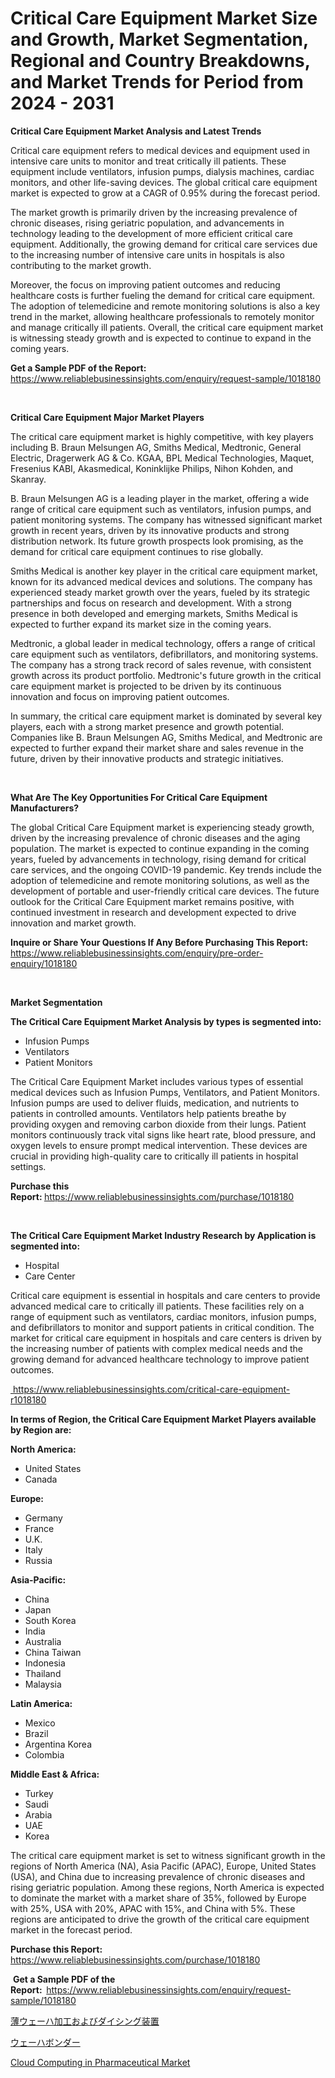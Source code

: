 <p><h1>Critical Care Equipment Market Size and Growth, Market Segmentation, Regional and Country Breakdowns, and Market Trends for Period from 2024 -  2031</h1></p><p><strong>Critical Care Equipment Market Analysis and Latest Trends</strong></p>
<p><p>Critical care equipment refers to medical devices and equipment used in intensive care units to monitor and treat critically ill patients. These equipment include ventilators, infusion pumps, dialysis machines, cardiac monitors, and other life-saving devices. The global critical care equipment market is expected to grow at a CAGR of 0.95% during the forecast period.</p><p>The market growth is primarily driven by the increasing prevalence of chronic diseases, rising geriatric population, and advancements in technology leading to the development of more efficient critical care equipment. Additionally, the growing demand for critical care services due to the increasing number of intensive care units in hospitals is also contributing to the market growth.</p><p>Moreover, the focus on improving patient outcomes and reducing healthcare costs is further fueling the demand for critical care equipment. The adoption of telemedicine and remote monitoring solutions is also a key trend in the market, allowing healthcare professionals to remotely monitor and manage critically ill patients. Overall, the critical care equipment market is witnessing steady growth and is expected to continue to expand in the coming years.</p></p>
<p><strong>Get a Sample PDF of the Report:&nbsp;</strong> <a href="https://www.reliablebusinessinsights.com/enquiry/request-sample/1018180">https://www.reliablebusinessinsights.com/enquiry/request-sample/1018180</a></p>
<p>&nbsp;</p>
<p><strong>Critical Care Equipment Major Market Players</strong></p>
<p><p>The critical care equipment market is highly competitive, with key players including B. Braun Melsungen AG, Smiths Medical, Medtronic, General Electric, Dragerwerk AG & Co. KGAA, BPL Medical Technologies, Maquet, Fresenius KABI, Akasmedical, Koninklijke Philips, Nihon Kohden, and Skanray.</p><p>B. Braun Melsungen AG is a leading player in the market, offering a wide range of critical care equipment such as ventilators, infusion pumps, and patient monitoring systems. The company has witnessed significant market growth in recent years, driven by its innovative products and strong distribution network. Its future growth prospects look promising, as the demand for critical care equipment continues to rise globally.</p><p>Smiths Medical is another key player in the critical care equipment market, known for its advanced medical devices and solutions. The company has experienced steady market growth over the years, fueled by its strategic partnerships and focus on research and development. With a strong presence in both developed and emerging markets, Smiths Medical is expected to further expand its market size in the coming years.</p><p>Medtronic, a global leader in medical technology, offers a range of critical care equipment such as ventilators, defibrillators, and monitoring systems. The company has a strong track record of sales revenue, with consistent growth across its product portfolio. Medtronic's future growth in the critical care equipment market is projected to be driven by its continuous innovation and focus on improving patient outcomes.</p><p>In summary, the critical care equipment market is dominated by several key players, each with a strong market presence and growth potential. Companies like B. Braun Melsungen AG, Smiths Medical, and Medtronic are expected to further expand their market share and sales revenue in the future, driven by their innovative products and strategic initiatives.</p></p>
<p>&nbsp;</p>
<p><strong>What Are The Key Opportunities For Critical Care Equipment Manufacturers?</strong></p>
<p><p>The global Critical Care Equipment market is experiencing steady growth, driven by the increasing prevalence of chronic diseases and the aging population. The market is expected to continue expanding in the coming years, fueled by advancements in technology, rising demand for critical care services, and the ongoing COVID-19 pandemic. Key trends include the adoption of telemedicine and remote monitoring solutions, as well as the development of portable and user-friendly critical care devices. The future outlook for the Critical Care Equipment market remains positive, with continued investment in research and development expected to drive innovation and market growth.</p></p>
<p><strong>Inquire or Share Your Questions If Any Before Purchasing This Report:</strong> <a href="https://www.reliablebusinessinsights.com/enquiry/pre-order-enquiry/1018180">https://www.reliablebusinessinsights.com/enquiry/pre-order-enquiry/1018180</a></p>
<p>&nbsp;</p>
<p><strong>Market Segmentation</strong></p>
<p><strong>The Critical Care Equipment Market Analysis by types is segmented into:</strong></p>
<p><ul><li>Infusion Pumps</li><li>Ventilators</li><li>Patient Monitors</li></ul></p>
<p><p>The Critical Care Equipment Market includes various types of essential medical devices such as Infusion Pumps, Ventilators, and Patient Monitors. Infusion pumps are used to deliver fluids, medication, and nutrients to patients in controlled amounts. Ventilators help patients breathe by providing oxygen and removing carbon dioxide from their lungs. Patient monitors continuously track vital signs like heart rate, blood pressure, and oxygen levels to ensure prompt medical intervention. These devices are crucial in providing high-quality care to critically ill patients in hospital settings.</p></p>
<p><strong>Purchase this Report:&nbsp;</strong><a href="https://www.reliablebusinessinsights.com/purchase/1018180">https://www.reliablebusinessinsights.com/purchase/1018180</a></p>
<p>&nbsp;</p>
<p><strong>The Critical Care Equipment Market Industry Research by Application is segmented into:</strong></p>
<p><ul><li>Hospital</li><li>Care Center</li></ul></p>
<p><p>Critical care equipment is essential in hospitals and care centers to provide advanced medical care to critically ill patients. These facilities rely on a range of equipment such as ventilators, cardiac monitors, infusion pumps, and defibrillators to monitor and support patients in critical condition. The market for critical care equipment in hospitals and care centers is driven by the increasing number of patients with complex medical needs and the growing demand for advanced healthcare technology to improve patient outcomes.</p></p>
<p><a href="https://www.reliablebusinessinsights.com/critical-care-equipment-r1018180">&nbsp;https://www.reliablebusinessinsights.com/critical-care-equipment-r1018180</a></p>
<p><strong>In terms of Region, the Critical Care Equipment Market Players available by Region are:</strong></p>
<p>
    <p> <strong> North America: </strong>
        <ul>
            <li>United States</li>
            <li>Canada</li>
        </ul>
        </p> 
    <p> <strong> Europe: </strong>
        <ul>
            <li>Germany</li>
            <li>France</li>
            <li>U.K.</li>
            <li>Italy</li>
            <li>Russia</li>
        </ul>
        </p> 
    <p> <strong> Asia-Pacific: </strong>
        <ul>
            <li>China</li>
            <li>Japan</li>
            <li>South Korea</li>
            <li>India</li>
            <li>Australia</li>
            <li>China Taiwan</li>
            <li>Indonesia</li>
            <li>Thailand</li>
            <li>Malaysia</li>
        </ul>
        </p> 
    <p> <strong> Latin America: </strong>
        <ul>
            <li>Mexico</li>
            <li>Brazil</li>
            <li>Argentina Korea</li>
            <li>Colombia</li>
        </ul>
        </p> 
    <p> <strong> Middle East & Africa: </strong>
        <ul>
            <li>Turkey</li>
            <li>Saudi</li>
            <li>Arabia</li>
            <li>UAE</li>
            <li>Korea</li>
        </ul>
    </p>
    </p>
<p><p>The critical care equipment market is set to witness significant growth in the regions of North America (NA), Asia Pacific (APAC), Europe, United States (USA), and China due to increasing prevalence of chronic diseases and rising geriatric population. Among these regions, North America is expected to dominate the market with a market share of 35%, followed by Europe with 25%, USA with 20%, APAC with 15%, and China with 5%. These regions are anticipated to drive the growth of the critical care equipment market in the forecast period.</p></p>
<p><strong>Purchase this Report: </strong><a href="https://www.reliablebusinessinsights.com/purchase/1018180">https://www.reliablebusinessinsights.com/purchase/1018180</a></p>
<p>&nbsp;<strong>Get a Sample PDF of the Report:&nbsp;&nbsp;</strong><a href="https://www.reliablebusinessinsights.com/enquiry/request-sample/1018180">https://www.reliablebusinessinsights.com/enquiry/request-sample/1018180</a></p>
<p><strong></strong></p>
<p><p><a href="https://github.com/ddwcuskozol07187/Market-Research-Report-List-2/blob/main/5581004166833.md">薄ウェーハ加工およびダイシング装置</a></p><p><a href="https://github.com/marbadji/Market-Research-Report-List-2/blob/main/6402240166834.md">ウェーハボンダー</a></p><p><a href="https://view.publitas.com/reportprime-1/global-cloud-computing-in-pharmaceutical-market-status-2024-2031-and-forecast-by-region-product-end-use/">Cloud Computing in Pharmaceutical Market</a></p></p>